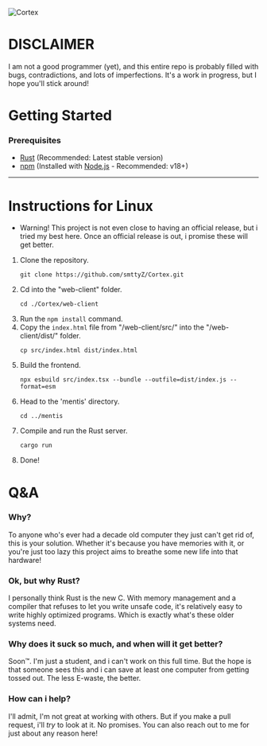 ![Cortex](https://socialify.git.ci/smttyZ/Cortex/image?custom_description=A+server+built+using+rust+to+breathe+some+new+life+into+older+systems.&description=1&font=Inter&forks=1&issues=1&language=1&name=1&owner=1&pulls=1&stargazers=1&theme=Light)

# DISCLAIMER
I am not a good programmer (yet), and this entire repo is probably filled with bugs, contradictions, and lots of imperfections. It's a work in progress, but I hope you'll stick around!

# Getting Started
### Prerequisites
* [Rust](https://www.rust-lang.org) (Recommended: Latest stable version)
* [npm](https://www.npmjs.com) (Installed with [Node.js](https://nodejs.org) - Recommended: v18+)

---

# Instructions for Linux
* Warning! This project is not even close to having an official release, but i tried my best here. Once an official release is out, i promise these will get better.
1. Clone the repository.
   ```
   git clone https://github.com/smttyZ/Cortex.git
   ```
2. Cd into the "web-client" folder.
   ```
   cd ./Cortex/web-client
   ```
3. Run the ```npm install``` command.
4. Copy the ```index.html``` file from "/web-client/src/" into the "/web-client/dist/" folder.
   ```
   cp src/index.html dist/index.html
   ```
5. Build the frontend.
   ```
   npx esbuild src/index.tsx --bundle --outfile=dist/index.js --format=esm
   ```
6. Head to the 'mentis' directory.
   ```
   cd ../mentis
   ```
7. Compile and run the Rust server.
   ```
   cargo run
   ```
8. Done!


# Q&A
### Why?
To anyone who's ever had a decade old computer they just can't get rid of, this is your solution. Whether it's because you have memories with it, or you're just too lazy this project aims to breathe some new life into that hardware!

### Ok, but why Rust?
I personally think Rust is the new C. With memory management and a compiler that refuses to let you write unsafe code, it's relatively easy to write highly optimized programs. Which is exactly what's these older systems need.

### Why does it suck so much, and when will it get better?
Soon™.
I'm just a student, and i can't work on this full time. But the hope is that someone sees this and i can save at least one computer from getting tossed out. The less E-waste, the better.

### How can i help?
I'll admit, I'm not great at working with others. But if you make a pull request, i'll *try* to look at it. No promises. You can also reach out to me for just about any reason here!
